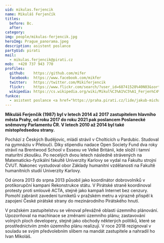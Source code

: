 ```yaml
---
uid: mikulas.ferjencik
name: Mikuláš Ferjenčík
titles:
  before: Bc.
  after:
category:
img: people/mikulas-ferjencik.jpg
heroImg: Prague_panorama.jpeg
description: asistent poslance
partyUid: pirati          	
mail: 
  - mikulas.ferjencik@pirati.cz
mob:  +420 737 943 770
profiles:
  github:    https://github.com/mifer
  facebook:  https://www.facebook.com/mikfer
  twitter:   https://twitter.com/Mikiferjencik
  flickr:    https://www.flickr.com/search/?user_id=68741528%40N03&sort=date-taken-desc&view_all=1&text=mikul%C3%A1%C5%A1%20ferjen%C4%8D%C3%ADk
  wikipedia: https://cs.wikipedia.org/wiki/Mikul%C3%A1%C5%A1_Ferjen%C4%8D%C3%ADk_(1987)
funkce:
  - asistent poslance <a href="https://praha.pirati.cz/lide/jakub-michalek.html">Jakuba Michálka</a>
---
```


**Mikuláš Ferjenčík (1987) byl v letech 2014 až 2017 zastupitelem hlavního města Prahy, od roku 2017 do roku 2021 pak poslancem Poslanecké sněmovny Parlamentu ČR. V letech 2010 až 2014 byl také místopředsedou strany.**

Pochází z Českých Budějovic, mládí strávil v Cholticích u Pardubic. Studoval na gymnáziu v Přelouči. Díky stipendiu nadace Open Society Fund dva roky strávil na Brentwood School v Essexu ve Velké Británii, kde složil i tamní maturitní zkoušku. Po necelých dvou letech následně strávených na Matematicko-fyzikální fakultě Univerzity Karlovy se vydal na Fakultu strojní ČVUT. Nakonec vystudoval obor Základy humanitní vzdělanosti na Fakultě humanitních studií Univerzity Karlovy.

Od února 2013 do srpna 2013 působil jako koordinátor dobrovolníků v protikorupční kampani Rekonstrukce státu. V Pirátské straně koordinoval protesty proti smlouvě ACTA, stejně jako kampaň Internet bez cenzury. Pomohl zabránit zavedení turniketů v pražském metru a výrazně přispěl k zapojení České pirátské strany do mezinárodního Pirátského hnutí.

V pražském zastupitelstvu se věnoval převážně oblasti územního plánování. Upozorňoval na machinace se změnami územního plánu; zastavování volných ploch developery, stejně jako obchody některých politiků, které se prostřednictvím změn územního plánu realizují. V roce 2018 rezignoval v souladu se svým předvolebním slibem na mandát zastupitele a nahradil ho Ivan Mikoláš.
